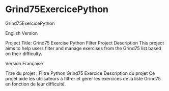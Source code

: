 # Grind75ExercicePython
Grind75ExercicePython

English Version

Project Title: Grind75 Exercise Python Filter
Project Description
This project aims to help users filter and manage exercises from the Grind75 list based on their difficulty. 

Version Française

Titre du projet : Filtre Python Grind75 Exercice
Description du projet
Ce projet aide les utilisateurs à filtrer et gérer les exercices de la liste Grind75 en fonction de leur difficulté. 
